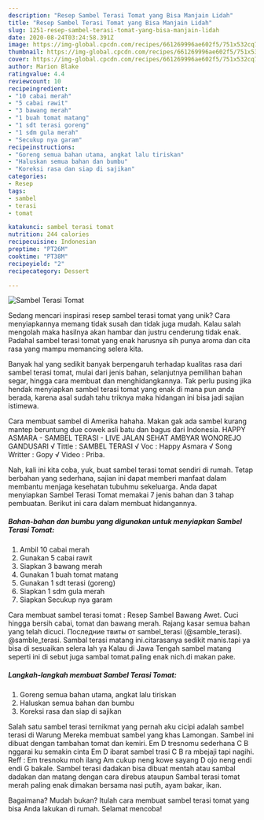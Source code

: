 ```yaml
---
description: "Resep Sambel Terasi Tomat yang Bisa Manjain Lidah"
title: "Resep Sambel Terasi Tomat yang Bisa Manjain Lidah"
slug: 1251-resep-sambel-terasi-tomat-yang-bisa-manjain-lidah
date: 2020-08-24T03:24:58.391Z
image: https://img-global.cpcdn.com/recipes/661269996ae602f5/751x532cq70/sambel-terasi-tomat-foto-resep-utama.jpg
thumbnail: https://img-global.cpcdn.com/recipes/661269996ae602f5/751x532cq70/sambel-terasi-tomat-foto-resep-utama.jpg
cover: https://img-global.cpcdn.com/recipes/661269996ae602f5/751x532cq70/sambel-terasi-tomat-foto-resep-utama.jpg
author: Marion Blake
ratingvalue: 4.4
reviewcount: 10
recipeingredient:
- "10 cabai merah"
- "5 cabai rawit"
- "3 bawang merah"
- "1 buah tomat matang"
- "1 sdt terasi goreng"
- "1 sdm gula merah"
- "Secukup nya garam"
recipeinstructions:
- "Goreng semua bahan utama, angkat lalu tiriskan"
- "Haluskan semua bahan dan bumbu"
- "Koreksi rasa dan siap di sajikan"
categories:
- Resep
tags:
- sambel
- terasi
- tomat

katakunci: sambel terasi tomat 
nutrition: 244 calories
recipecuisine: Indonesian
preptime: "PT26M"
cooktime: "PT38M"
recipeyield: "2"
recipecategory: Dessert

---
```



![Sambel Terasi Tomat](https://img-global.cpcdn.com/recipes/661269996ae602f5/751x532cq70/sambel-terasi-tomat-foto-resep-utama.jpg)

Sedang mencari inspirasi resep sambel terasi tomat yang unik? Cara menyiapkannya memang tidak susah dan tidak juga mudah. Kalau salah mengolah maka hasilnya akan hambar dan justru cenderung tidak enak. Padahal sambel terasi tomat yang enak harusnya sih punya aroma dan cita rasa yang mampu memancing selera kita.

Banyak hal yang sedikit banyak berpengaruh terhadap kualitas rasa dari sambel terasi tomat, mulai dari jenis bahan, selanjutnya pemilihan bahan segar, hingga cara membuat dan menghidangkannya. Tak perlu pusing jika hendak menyiapkan sambel terasi tomat yang enak di mana pun anda berada, karena asal sudah tahu triknya maka hidangan ini bisa jadi sajian istimewa.

Cara membuat sambel di Amerika hahaha. Makan gak ada sambel kurang mantep beruntung due cowek asli batu dan bagus dari Indonesia. HAPPY ASMARA - SAMBEL TERASI - LIVE JALAN SEHAT AMBYAR WONOREJO GANDUSARI √ Tittle : SAMBEL TERASI √ Voc : Happy Asmara √ Song Writter : Gopy √ Video : Priba.


Nah, kali ini kita coba, yuk, buat sambel terasi tomat sendiri di rumah. Tetap berbahan yang sederhana, sajian ini dapat memberi manfaat dalam membantu menjaga kesehatan tubuhmu sekeluarga. Anda dapat menyiapkan Sambel Terasi Tomat memakai 7 jenis bahan dan 3 tahap pembuatan. Berikut ini cara dalam membuat hidangannya.

<!--inarticleads1-->

##### Bahan-bahan dan bumbu yang digunakan untuk menyiapkan Sambel Terasi Tomat:

1. Ambil 10 cabai merah
1. Gunakan 5 cabai rawit
1. Siapkan 3 bawang merah
1. Gunakan 1 buah tomat matang
1. Gunakan 1 sdt terasi (goreng)
1. Siapkan 1 sdm gula merah
1. Siapkan Secukup nya garam


Cara membuat sambel terasi tomat : Resep Sambel Bawang Awet. Cuci hingga bersih cabai, tomat dan bawang merah. Rajang kasar semua bahan yang telah dicuci. Последние твиты от sambel_terasi (@samble_terasi). @samble_terasi. Sambal terasi matang ini.citarasanya sedikit manis.tapi ya bisa di sesuaikan selera lah ya Kalau di Jawa Tengah sambel matang seperti ini di sebut juga sambal tomat.paling enak nich.di makan pake. 

<!--inarticleads2-->

##### Langkah-langkah membuat Sambel Terasi Tomat:

1. Goreng semua bahan utama, angkat lalu tiriskan
1. Haluskan semua bahan dan bumbu
1. Koreksi rasa dan siap di sajikan


Salah satu sambel terasi ternikmat yang pernah aku cicipi adalah sambel terasi di Warung Mereka membuat sambel yang khas Lamongan. Sambel ini dibuat dengan tambahan tomat dan kemiri. Em D tresnomu sederhana C B nggarai ku semakin cinta Em D ibarat sambel trasi C B ra mbejaji tapi nagihi. Reff : Em tresnoku moh ilang Am cukup neng kowe sayang D ojo neng endi endi G bakale. Sambel terasi dadakan bisa dibuat mentah atau sambal dadakan dan matang dengan cara direbus ataupun Sambal terasi tomat merah paling enak dimakan bersama nasi putih, ayam bakar, ikan. 

Bagaimana? Mudah bukan? Itulah cara membuat sambel terasi tomat yang bisa Anda lakukan di rumah. Selamat mencoba!
